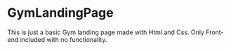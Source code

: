 # GymLandingPage
This is just a basic Gym landing page made with Html and Css. Only Front-end included with no functionality.
